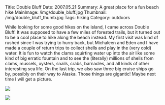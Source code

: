 Title: Double Bluff
Date: 2007.05.21
Summary: A great place for a fun beach hike
MainImage: /img/double_bluff.jpg
Thumbnail: /img/double_bluff_thumb.jpg
Tags: hiking
Category: outdoors

While looking for some good hikes on the island, I came across Double Bluff. It was supposed to have a few miles of forested trails, but it turned out to be a cool place to hike along the beach instead. My first visit was kind of rushed since I was trying to hurry back, but Michaleen and Eden and I have made a couple of return trips to collect shells and play in the (very cold) water. It is fun to watch the clams squirting water up into the air like some kind of big erratic fountain and to see the (literally) millions of shells from clams, mussels, oysters, snails, crabs, barnacles, and all kinds of other interesting sea life. On the last trip, we also saw three big cruise ships go by, possibly on their way to Alaska. Those things are gigantic! Maybe next time I will get a picture.

<p><img src="/img/outdoors/double_bluff.jpg" class="smallimg" /></p>

<p><img src="/img/outdoors/double_bluff_ocean.jpg" class="smallimg" /></p>
